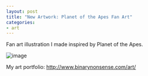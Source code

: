 ```yaml
---
layout: post
title: "New Artwork: Planet of the Apes Fan Art"
categories:
- art
---
```


<p>
Fan art illustration I made inspired by Planet of the Apes.
</p>


![image](http://www.binarynonsense.com/imgs/art/full/alvaro-garcia-planet-apes-01-reducedforweb.jpg)


<p>My art portfolio: <a href="http://www.binarynonsense.com/art/">http://www.binarynonsense.com/art/</a></p>
